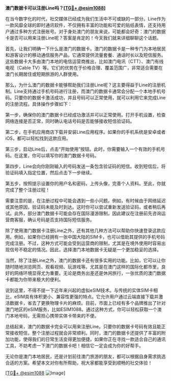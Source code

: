 **澳门数据卡可以注册Line吗？[[TG💪+ @esim1088](https://t.me/s/esim1088)]**

在当今数字化的时代，社交媒体已经成为我们生活中不可或缺的一部分。Line作为一款风靡全球的即时通讯软件，不仅拥有丰富的功能和可爱的贴纸表情，还支持用户通过多种方式注册账号。对于身处澳门的朋友来说，可能都会好奇：澳门的数据卡是否可以用来注册Line呢？答案是肯定的！今天我们就来详细聊聊这个话题。

首先，让我们明确一下什么是澳门的数据卡。澳门的数据卡是一种专门为本地居民和游客设计的移动通信服务产品，它通常提供流量套餐、通话时长以及短信服务。这些数据卡大多由澳门本地的电信运营商推出，比如澳门电讯（CTT）、澳门有线电视（Cable TV）等。它们的优势在于价格合理、覆盖范围广，非常适合需要在澳门长期居住或短期旅游的人群使用。

那么，为什么澳门的数据卡能够帮助我们注册Line呢？这主要得益于Line的注册机制。Line支持通过手机号码进行注册，而澳门的数据卡通常会分配一个本地手机号码。只要你的数据卡激活成功，并且号码可以正常使用，就可以利用它来完成Line的注册流程。具体操作步骤如下：

第一步，确保你的澳门数据卡已经成功激活并可以正常使用。打开手机设置，检查网络连接是否正常，同时确认电话号码是否能够接收短信验证码。

第二步，在手机应用商店下载并安装Line应用程序。如果你的手机系统是安卓或者iOS，都可以轻松找到这款应用。

第三步，启动Line后，点击“开始使用”按钮。此时，你需要输入一个有效的手机号码。在这里，你可以填写你的澳门数据卡号码。

第四步，Line会向你刚刚输入的号码发送一条包含验证码的短信。收到短信后，将验证码填入指定位置，然后点击下一步继续。

第五步，按照提示设置你的用户名和密码，上传头像，完善个人资料。至此，你就完成了整个注册过程！

需要注意的是，在注册过程中可能会遇到一些小问题。例如，有时候由于网络延迟或其他原因，验证码未能及时到达。这时你可以尝试重新发送验证码，或者稍后再试。此外，部分澳门数据卡可能会存在国际漫游限制，因此建议在注册前先咨询运营商客服，确认号码是否支持国际短信服务。

除了使用澳门数据卡注册Line之外，还有其他几种方法可以帮助你快速登录这款应用。例如，如果你已经拥有一张中国大陆的SIM卡，也可以借助其提供的手机号码完成注册。不过，这种方式可能会受到运营商的限制，尤其是在境外使用时容易出现信号不稳定的情况。因此，选择澳门本地数据卡无疑是一个更加稳妥的选择。

当然，除了注册Line之外，澳门的数据卡还有很多实用的功能。比如，它可以让你随时随地浏览网页、观看视频、玩游戏等。尤其是在澳门这样的国际化都市里，良好的网络环境显得尤为重要。无论是商务出差还是休闲旅行，一张优质的澳门数据卡都能为你带来极大的便利。

说到这里，不得不提一下近年来兴起的虚拟eSIM技术。与传统的实体SIM卡相比，eSIM具有体积更小、兼容性更强的特点。它允许用户通过云端直接下载并激活数据卡，省去了更换物理卡片的麻烦。目前，市面上已经有多个品牌推出了针对澳门地区的eSIM服务，比如ESIM1088。通过这种方式，你可以轻松获取一个澳门本地号码，无需担心携带实体卡带来的不便。

总结起来，澳门的数据卡完全可以用来注册Line。只要你的数据卡号码有效且能正常接收短信，整个注册过程就会非常顺利。同时，澳门的数据卡还提供了丰富的附加功能，使得我们的日常生活变得更加便捷。如果你正在寻找一款适合自己的通讯工具，不妨考虑一下澳门的数据卡吧！相信它一定会成为你的好帮手。

无论你是澳门本地居民，还是计划前往澳门旅游的朋友，都可以根据自身需求挑选合适的方案。希望本文对你有所帮助，祝大家都能享受到顺畅的社交体验！

[[TG💪+ @esim1088](https://t.me/s/esim1088) ![Image](https://i.postimg.cc/4NQfJmqS/Snipaste-2025-05-13-00-14-12.png)]